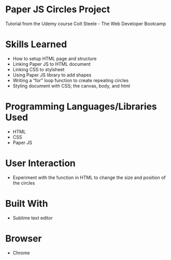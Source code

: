 # Paper JS Circles Project
Tutorial from the Udemy course Colt Steele - The Web Developer Bootcamp

# Skills Learned 
- How to setup HTML page and structure
- Linking Paper JS to HTML document
- Linking CSS to stylsheet
- Using Paper JS library to add shapes
- Writing a “for” loop function to create repeating circles 
- Styling document with CSS; the canvas, body, and html

# Programming Languages/Libraries Used
- HTML
- CSS
- Paper JS

# User Interaction
- Experiment with the function in HTML to change the size and position of the circles

# Built With
- Sublime text editor

# Browser
- Chrome
